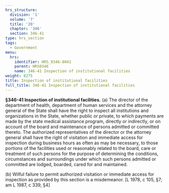 ```yaml
---
hrs_structure:
  division: '1'
  volume: '7'
  title: '20'
  chapter: '346'
  section: 346-41
type: hrs_section
tags:
  - Government
menu:
  hrs:
    identifier: HRS_0346-0041
    parent: HRS0346
    name: 346-41 Inspection of institutional facilities
weight: 8275
title: Inspection of institutional facilities
full_title: 346-41 Inspection of institutional facilities
---
```

**§346-41 Inspection of institutional facilities.** (a) The director of the department of health, department of human services and the attorney general of the State shall have the right to inspect all institutions and organizations in the State, whether public or private, to which payments are made by the state medical assistance program, directly or indirectly, or on account of the board and maintenance of persons admitted or committed thereto. The authorized representatives of the director or the attorney general shall have the right of visitation and immediate access for inspection during business hours as often as may be necessary, to those portions of the facilities used or reasonably related to the board, care or treatment of such persons for the purpose of determining the conditions, circumstances and surroundings under which such persons admitted or committed are lodged, boarded, cared for and maintained.

(b) Wilful failure to permit authorized visitation or immediate access for inspection as provided by this section is a misdemeanor. [L 1978, c 105, §7; am L 1987, c 339, §4]